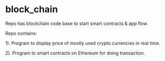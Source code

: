 # block_chain
Repo has blockchain code base to start smart contracts & app flow.

Repo contains:

1). Program to display price of mostly used crypto currencies in real time.

2). Program to smart contracts on Ethereum for doing transaction.
